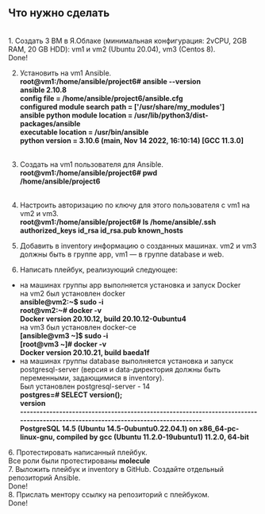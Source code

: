 <h2>Что нужно сделать</h2>
<br>
1. Создать 3 ВМ в Я.Облаке (минимальная конфигурация: 2vCPU, 2GB RAM, 20 GB HDD): vm1 и vm2 (Ubuntu 20.04), vm3 (Centos 8). <br>
Done! <br>

2. Установить на vm1 Ansible. <br>
<b>root@vm1:/home/ansible/project6# ansible --version <br>
ansible 2.10.8<br>
  config file = /home/ansible/project6/ansible.cfg<br>
  configured module search path = ['/usr/share/my_modules']<br>
  ansible python module location = /usr/lib/python3/dist-packages/ansible<br>
  executable location = /usr/bin/ansible<br>
  python version = 3.10.6 (main, Nov 14 2022, 16:10:14) [GCC 11.3.0]<br><br></b>

3. Создать на vm1 пользователя для Ansible. <br>
<b>root@vm1:/home/ansible/project6# pwd <br>
/home/ansible/project6 </b><br><br>

4. Настроить авторизацию по ключу для этого пользователя с vm1 на vm2 и vm3.<br>
<b>root@vm1:/home/ansible/project6# ls /home/ansible/.ssh <br>
authorized_keys  id_rsa  id_rsa.pub  known_hosts</b> <br>

5. Добавить в inventory информацию о созданных машинах. vm2 и vm3 должны быть в группе app, vm1 — в группе database и web. <br>

6. Написать плейбук, реализующий следующее:<br>
 - на машинах группы app выполняется установка и запуск Docker <br>
   на vm2 был установлен docker <br>
<b> ansible@vm2:~$ sudo -i <br>
root@vm2:~# docker -v <br>
Docker version 20.10.12, build 20.10.12-0ubuntu4 <br></b>
   на vm3 был установлен docker-ce <br>
<b>[ansible@vm3 ~]$ sudo -i <br>
[root@vm3 ~]# docker -v<br>
Docker version 20.10.21, build baeda1f</b> <br>
 - на машинах группы database выполняется установка и запуск postgresql-server (версия и data-директория должны быть переменными, задающимися в inventory).<br>
   Был установлен  postgresql-server - 14 <br>
<b>postgres=# SELECT version(); <br>
                                                             version<br>
---------------------------------------------------------------------------------------------------------------------------------  <br>
 PostgreSQL 14.5 (Ubuntu 14.5-0ubuntu0.22.04.1) on x86_64-pc-linux-gnu, compiled by gcc (Ubuntu 11.2.0-19ubuntu1) 11.2.0, 64-bit  <br>
  </b>
6. Протестировать написанный плейбук.<br>
   Все роли были протестированы <b>molecule</b><br>
7. Выложить плейбук и inventory в GitHub. Создайте отдельный репозиторий Ansible.<br>
   Done!<br>
8. Прислать ментору ссылку на репозиторий с плейбуком.<br>
   Done! <br>
